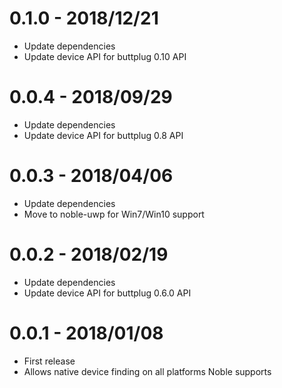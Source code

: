 # 0.1.0 - 2018/12/21

- Update dependencies
- Update device API for buttplug 0.10 API

# 0.0.4 - 2018/09/29

- Update dependencies
- Update device API for buttplug 0.8 API

# 0.0.3 - 2018/04/06

- Update dependencies
- Move to noble-uwp for Win7/Win10 support

# 0.0.2 - 2018/02/19

- Update dependencies
- Update device API for buttplug 0.6.0 API

# 0.0.1 - 2018/01/08

- First release
- Allows native device finding on all platforms Noble supports
